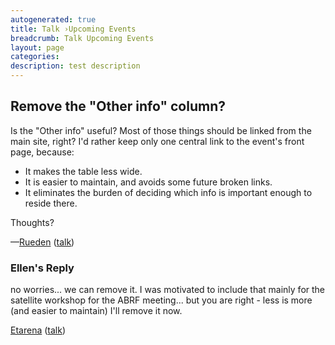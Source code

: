 ```yaml
---
autogenerated: true
title: Talk ›Upcoming Events
breadcrumb: Talk Upcoming Events
layout: page
categories: 
description: test description
---
```


## Remove the "Other info" column?

Is the "Other info" useful? Most of those things should be linked from the main site, right? I'd rather keep only one central link to the event's front page, because:

  - It makes the table less wide.
  - It is easier to maintain, and avoids some future broken links.
  - It eliminates the burden of deciding which info is important enough to reside there.

Thoughts?

—[Rueden](User_Rueden "wikilink") ([talk](User_talk_Rueden "wikilink"))

### Ellen's Reply

no worries... we can remove it. I was motivated to include that mainly for the satellite workshop for the ABRF meeting... but you are right - less is more (and easier to maintain) I'll remove it now.

[Etarena](User_Etarena "wikilink") ([talk](User_talk_Etarena "wikilink"))

